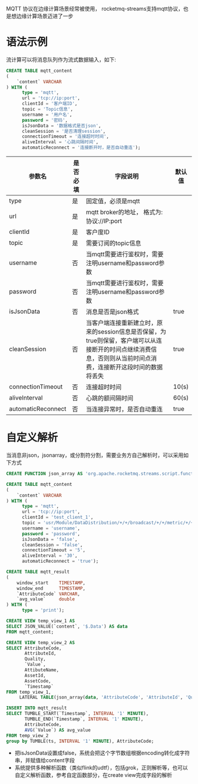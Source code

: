 MQTT 协议在边缘计算场景经常被使用， rocketmq-streams支持mqtt协议，也是想边缘计算场景迈进了一步

# 语法示例

流计算可以将消息队列作为流式数据输入，如下:

```sql
CREATE TABLE mqtt_content
(
    `content` VARCHAR
) WITH (
      type = 'mqtt',
      url = 'tcp://ip:port',
      clientId = '客户端ID',
      topic = 'Topic信息',
      username = '用户名',
      password = '密码',
      isJsonData = '数据格式是否json',
      cleanSession = '是否清理session',
      connectionTimeout = '连接超时时间',
      aliveInterval = '心跳间隔时间',
      automaticReconnect = '连接断开时，是否自动重连');
```

| 参数名                   | 是否必填 | 字段说明                                                                                  | 默认值   |
|-----------------------|------|---------------------------------------------------------------------------------------|-------|
| type                  | 是    | 固定值，必须是mqtt                                                                           |       |
| url                   | 是    | mqtt broker的地址， 格式为: 协议://IP:port                                                     |       |
| clientId              | 是    | 客户度ID                                                                                 |       |
| topic                 | 是    | 需要订阅的topic信息                                                                          |       |
| username              | 否    | 当mqtt需要进行鉴权时，需要注明username和password参数                                                  |       |
| password              | 否    | 当mqtt需要进行鉴权时，需要注明username和password参数                                                  |       |
| isJsonData            | 否    | 消息是否是json格式                                                                           | true  |
| cleanSession          | 否    | 当客户端连接重新建立时，原来的session信息是否保留，为true则保留，客户端可以从连接断开的时间点继续消费信息，否则则从当前时间点消费，连接断开这段时间的数据将丢失 | true  |
| connectionTimeout     | 否    | 连接超时时间                                                                                | 10(s) |
| aliveInterval         | 否    | 心跳的额间隔时间                                                                              | 60(s) |
| automaticReconnect    | 否    | 当连接异常时，是否自动重连                                                                         | true  |

# 自定义解析

当消息非json，jsonarray，或分割符分割，需要业务方自己解析时，可以采用如下方式

```sql
CREATE FUNCTION json_array AS 'org.apache.rocketmq.streams.script.function.impl.flatmap.SplitJsonArrayFunction';

CREATE TABLE mqtt_content
(
    `content` VARCHAR
) WITH (
      type = 'mqtt',
      url = 'tcp://ip:port',
      clientId = 'test_client_1',
      topic = 'usr/Module/DataDistribution/+/+/broadcast/+/+/metric/+/+',
      username = 'username',
      password = 'password',
      isJsonData = 'false',
      cleanSession = 'false',
      connectionTimeout = '5',
      aliveInterval = '30',
      automaticReconnect = 'true');

CREATE TABLE mqtt_result
(
    window_start    TIMESTAMP,
    window_end      TIMESTAMP,
    `AttributeCode` VARCHAR,
    `avg_value`     double
) WITH (
      type = 'print');

CREATE VIEW temp_view_1 AS
SELECT JSON_VALUE(`content`, '$.Data') AS data
FROM mqtt_content;

CREATE VIEW temp_view_2 AS
SELECT AttributeCode,
       AttributeId,
       Quality,
       `Value`,
       AttibuteName,
       AssetId,
       AssetCode,
       `Timestamp`
FROM temp_view_1,
     LATERAL TABLE(json_array(data, 'AttributeCode', 'AttributeId', 'Quality', 'Value', 'AttibuteName', 'AssetId', 'AssetCode', 'Timestamp')) AS T(AttributeCode, AttributeId, Quality, `Value`, AttibuteName,AssetId, AssetCode, `Timestamp`);

INSERT INTO mqtt_result
SELECT TUMBLE_START(`Timestamp`, INTERVAL '1' MINUTE),
       TUMBLE_END(`Timestamp`, INTERVAL '1' MINUTE),
       AttributeCode,
       AVG(`Value`) AS avg_value
FROM temp_view_2
group by TUMBLE(ts, INTERVAL '1' MINUTE), AttributeCode;


```

- 把isJsonData设置成false，系统会把这个字节数组根据encoding转化成字符串，并赋值给content字段
- 系统提供多种解析函数（类似flink的udtf），包括grok，正则解析等，也可以自定义解析函数，参考自定函数部分，在create view完成字段的解析
